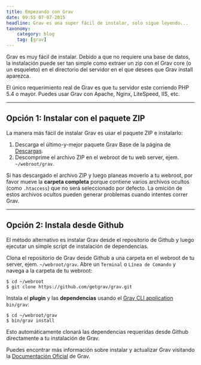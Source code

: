```yaml
---
title: Empezando con Grav
date: 09:55 07-07-2015
headline: Grav es una super fácil de instalar, solo sigue leyendo...
taxonomy:
    category: blog
    tag: [grav]
---
```


Grav es muy fácil de instalar. Debido a que no requiere una base de datos, la instalación puede ser tan simple como extraer un zip con el Grav core (o un esqueleto) en el directorio del servidor en el que desees que Grav install aparezca.

El único requerimiento real de Grav es que tu servidor este corriendo PHP 5.4 o mayor. Puedes usar Grav con Apache, Nginx, LiteSpeed, IIS, etc.

---

## Opción 1: Instalar con el paquete ZIP

La manera más fácil de instalar Grav es usar el paquete ZIP e instalarlo:

1. Descarga el último-y-mejor paquete Grav Base de la página de [Descargas](http://getgrav.org/downloads).
2. Descomprime el archivo ZIP en el webroot de tu web server, ejem. `~/webroot/grav`.

Si has descargado el archivo ZIP y luego planeas moverlo a tu webroot, por favor mueve la **carpeta completa** porque contiene varios archivos ocultos (como `.htaccess`) que no será seleccionado por defecto. La omición de estos archivos ocultos pueden generar problemas cuando intentes correr Grav.

---

## Opción 2: Instala desde Github

El método alternativo es instalar Grav desde el repositorio de Github y luego ejecutar un simple script de instalación de dependencias.

Clona el repositorio de Grav desde Github a una carpeta en el webroot de tu server, ejem. `~/webroot/grav`. Abre un `Terminal` o `Línea de Comando` y navega a la carpeta de tu webroot:

```texto
$ cd ~/webroot
$ git clone https://github.com/getgrav/grav.git
```

Instala el **plugin** y las **dependencias** usando el [Grav CLI application](http://learn.getgrav.org/advanced/grav-cli) `bin/grav`:

```texto
$ cd ~/webroot/grav
$ bin/grav install
```

Esto automáticamente clonará las dependencias requeridas desde Github directamente a tu instalación de Grav.

Puedes encontrar más información sobre instalar y actualizar Grav visitando la [Documentación Oficial](http://learn.getgrav.org/basics/installation) de Grav.
